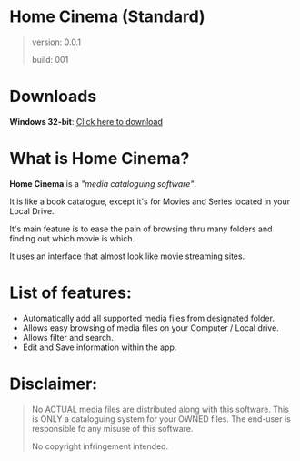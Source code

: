 Home Cinema (Standard)
=======================

> version:	0.0.1
>
> build:		001

Downloads
=======================

**Windows 32-bit**: [Click here to download](http://example.com)

What is Home Cinema?
=======================

**Home Cinema** is a *"media cataloguing software"*.

It is like a book catalogue, except it's for Movies and Series located in your Local Drive.

It's main feature is to ease the pain of browsing thru many folders and finding out which movie is which.

It uses an interface that almost look like movie streaming sites.
	
List of features:
=======================
	
- Automatically add all supported media files from designated folder.
- Allows easy browsing of media files on your Computer / Local drive.
- Allows filter and search.
- Edit and Save information within the app.


Disclaimer:
=======================

> No ACTUAL media files are distributed along with this software.
> This is ONLY a cataloguing system for your OWNED files.
> The end-user is responsible fo any misuse of this software.
>
> No copyright infringement intended.